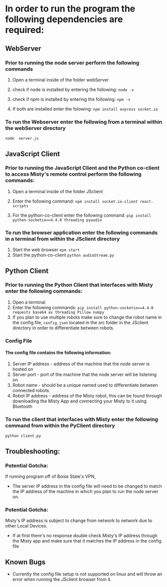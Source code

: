 # In order to run the program the following dependencies are required:

## WebServer

### Prior to running the node server perform the following commands 
1. Open a terminal inside of the folder webServer
2. check if node is installed by entering the following: 
	```node -v```
	
	
3. check if npm is installed by entering the following:
	```npm -v```
	
	
4. If both are installed enter the folowing:
    ```npm install express socket.io```
	
### To run the Webserver enter the following from a terminal within the webServer directory
```node  server.js```
	
## JavaScript Client
### Prior to running the JavaScript Client and the Python co-client to access Misty's remote control perform the following commands:
1. Open a terminal inside of the folder JSclient
2. Enter the following command:
	```npm install socket.io-client react-scripts```
	
3. For the python-co-client enter the following command:
	```pip install python-socketio==4.4.0 threading pyaudio```
	
### To run the browser application enter the following commands in a terminal from within the JSclient directory
1. Start the web browser
```npm start```
2. Start the python-co-client
```python audioStream.py```

## Python Client
### Prior to running the Python Client that interfaces with Misty enter the following commands:
1. Open a terminal
2. Enter the following commands:
	```pip install python-socketio==4.4.0 requests base64 av threading Pillow numpy```
3. If you plan to use multiple robots make sure to change the robot name in the config file, ```config.json``` located in the src folder in the JSclient directory in order to differentiate between robots.
### Config File
#### The config file contains the following information:
1. Server IP address - address of the machine that the node server is hosted on
2. Server port - port of the machine that the node server will be listening on
3. Robot name - should be a unique named used to differentiate between connected robots.
4. Robot IP address - address of the Misty robot, this can be found through downloading the Misty App and connecting your Misty to it using Bluetooth	

### To run the client that interfaces with Misty enter the following command from within the PyClient directory
```python client.py```

## Troubleshooting:

### Potential Gotcha: 
If running program off of Boise State's VPN,
- The server IP address in the config file will need to be changed to match the IP address of the machine in which you plan to run the node server on.

### Potential Gotcha:
Misty's IP address is subject to change from network to network due to other Local Devices. 
- If at first there's no response double check Misty's IP address through the Misty app and make sure that it matches the IP address in the config file

## Known Bugs
- Currently the config file setup is not supported on linux and will throw an error when running the JSclient browser from it. 

	
